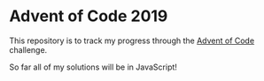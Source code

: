 # Advent of Code 2019

This repository is to track my progress through the [Advent of Code](https://adventofcode.com/) challenge. 

So far all of my solutions will be in JavaScript!
